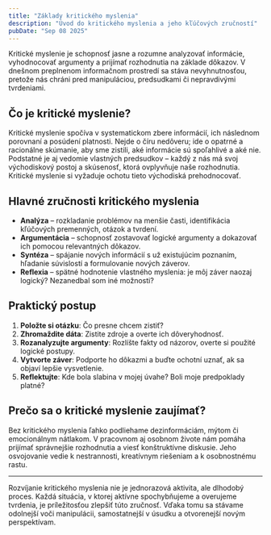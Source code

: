 ```yaml
---
title: "Základy kritického myslenia"
description: "Úvod do kritického myslenia a jeho kľúčových zručností"
pubDate: "Sep 08 2025"
---
```


Kritické myslenie je schopnosť jasne a rozumne analyzovať informácie, vyhodnocovať argumenty a prijímať rozhodnutia na základe dôkazov. V dnešnom preplnenom informačnom prostredí sa stáva nevyhnutnosťou, pretože nás chráni pred manipuláciou, predsudkami či nepravdivými tvrdeniami.

## Čo je kritické myslenie?

Kritické myslenie spočíva v systematickom zbere informácií, ich následnom porovnaní a posúdení platnosti. Nejde o číru nedôveru; ide o opatrné a racionálne skúmanie, aby sme zistili, aké informácie sú spoľahlivé a aké nie. Podstatné je aj vedomie vlastných predsudkov – každý z nás má svoj východiskový postoj a skúsenosť, ktorá ovplyvňuje naše rozhodnutia. Kritické myslenie si vyžaduje ochotu tieto východiská prehodnocovať.

## Hlavné zručnosti kritického myslenia

- **Analýza** – rozkladanie problémov na menšie časti, identifikácia kľúčových premenných, otázok a tvrdení.
- **Argumentácia** – schopnosť zostavovať logické argumenty a dokazovať ich pomocou relevantných dôkazov.
- **Syntéza** – spájanie nových informácií s už existujúcim poznaním, hľadanie súvislostí a formulovanie nových záverov.
- **Reflexia** – spätné hodnotenie vlastného myslenia: je môj záver naozaj logický? Nezanedbal som iné možnosti?

## Praktický postup

1. **Položte si otázku**: Čo presne chcem zistiť?
2. **Zhromaždite dáta**: Zistite zdroje a overte ich dôveryhodnosť.
3. **Rozanalyzujte argumenty**: Rozlíšte fakty od názorov, overte si použité logické postupy.
4. **Vytvorte záver**: Podporte ho dôkazmi a buďte ochotní uznať, ak sa objaví lepšie vysvetlenie.
5. **Reflektujte**: Kde bola slabina v mojej úvahe? Boli moje predpoklady platné?

## Prečo sa o kritické myslenie zaujímať?

Bez kritického myslenia ľahko podliehame dezinformáciám, mýtom či emocionálnym nátlakom. V pracovnom aj osobnom živote nám pomáha prijímať správnejšie rozhodnutia a viesť konštruktívne diskusie. Jeho osvojovanie vedie k nestrannosti, kreatívnym riešeniam a k osobnostnému rastu.

---

Rozvíjanie kritického myslenia nie je jednorazová aktivita, ale dlhodobý proces. Každá situácia, v ktorej aktívne spochybňujeme a overujeme tvrdenia, je príležitosťou zlepšiť túto zručnosť. Vďaka tomu sa stávame odolnejší voči manipulácii, samostatnejší v úsudku a otvorenejší novým perspektívam.

